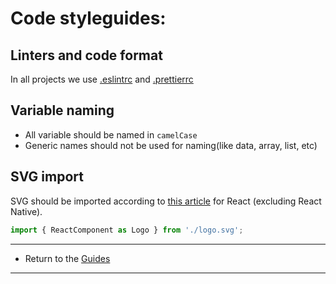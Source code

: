 # Code styleguides:

## Linters and code format

In all projects we use [.eslintrc](.eslintrc) and [.prettierrc](.prettierrc)

## Variable naming

- All variable should be named in `camelCase`
- Generic names should not be used for naming(like data, array, list, etc)

## SVG import

SVG should be imported according to [this article](https://create-react-app.dev/docs/adding-images-fonts-and-files#adding-svgs) for React (excluding React Native).

```ts
import { ReactComponent as Logo } from './logo.svg';
```

---

- Return to the [Guides](../readme.md)

---
